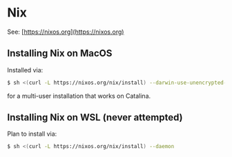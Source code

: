 # Nix

See: [https://nixos.org](https://nixos.org)

## Installing Nix on MacOS

Installed via:

```sh
$ sh <(curl -L https://nixos.org/nix/install) --darwin-use-unencrypted-nix-store-volume --daemon
```

for a multi-user installation that works on Catalina.

## Installing Nix on WSL (never attempted)

Plan to install via:

```sh
$ sh <(curl -L https://nixos.org/nix/install) --daemon
```
